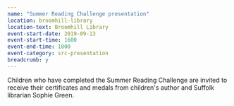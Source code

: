 ```yaml
---
name: "Summer Reading Challenge presentation"
location: broomhill-library
location-text: Broomhill Library
event-start-date: 2019-09-13
event-start-time: 1600
event-end-time: 1800
event-category: src-presentation
breadcrumb: y
---
```


Children who have completed the Summer Reading Challenge are invited to receive their certificates and medals from children's author and Suffolk librarian Sophie Green.
